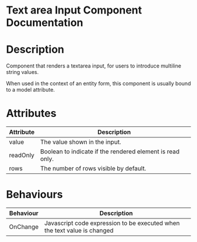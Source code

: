 # Text area Input Component Documentation

# Description

Component that renders a textarea input, for users to introduce multiline string values.

When used in the context of an entity form, this component is usually bound to a model attribute.

# Attributes

| Attribute | Description                                               |
| --------- | --------------------------------------------------------- |
| value     | The value shown in the input.                             |
| readOnly  | Boolean to indicate if the rendered element is read only. |
| rows      | The number of rows visible by default.                    |

# Behaviours

| Behaviour | Description                                                              |
| --------- | ------------------------------------------------------------------------ |
| OnChange  | Javascript code expression to be executed when the text value is changed |
